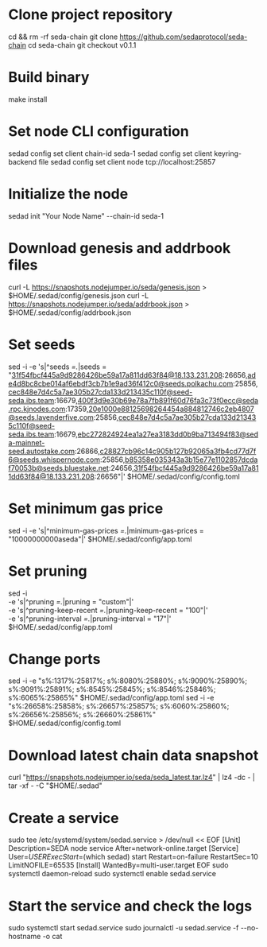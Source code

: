 # Clone project repository
cd && rm -rf seda-chain
git clone https://github.com/sedaprotocol/seda-chain
cd seda-chain
git checkout v0.1.1

# Build binary
make install

# Set node CLI configuration
sedad config set client chain-id seda-1
sedad config set client keyring-backend file
sedad config set client node tcp://localhost:25857

# Initialize the node
sedad init "Your Node Name" --chain-id seda-1

# Download genesis and addrbook files
curl -L https://snapshots.nodejumper.io/seda/genesis.json > $HOME/.sedad/config/genesis.json
curl -L https://snapshots.nodejumper.io/seda/addrbook.json > $HOME/.sedad/config/addrbook.json

# Set seeds
sed -i -e 's|^seeds *=.*|seeds = "31f54fbcf445a9d9286426be59a17a811dd63f84@18.133.231.208:26656,ade4d8bc8cbe014af6ebdf3cb7b1e9ad36f412c0@seeds.polkachu.com:25856,cec848e7d4c5a7ae305b27cda133d213435c110f@seed-seda.ibs.team:16679,400f3d9e30b69e78a7fb891f60d76fa3c73f0ecc@seda.rpc.kjnodes.com:17359,20e1000e88125698264454a884812746c2eb4807@seeds.lavenderfive.com:25856,cec848e7d4c5a7ae305b27cda133d213435c110f@seed-seda.ibs.team:16679,ebc272824924ea1a27ea3183dd0b9ba713494f83@seda-mainnet-seed.autostake.com:26866,c28827cb96c14c905b127b92065a3fb4cd77d7f6@seeds.whispernode.com:25856,b85358e035343a3b15e77e1102857dcdaf70053b@seeds.bluestake.net:24656,31f54fbcf445a9d9286426be59a17a811dd63f84@18.133.231.208:26656"|' $HOME/.sedad/config/config.toml

# Set minimum gas price
sed -i -e 's|^minimum-gas-prices *=.*|minimum-gas-prices = "10000000000aseda"|' $HOME/.sedad/config/app.toml

# Set pruning
sed -i \
  -e 's|^pruning *=.*|pruning = "custom"|' \
  -e 's|^pruning-keep-recent *=.*|pruning-keep-recent = "100"|' \
  -e 's|^pruning-interval *=.*|pruning-interval = "17"|' \
  $HOME/.sedad/config/app.toml

# Change ports
sed -i -e "s%:1317%:25817%; s%:8080%:25880%; s%:9090%:25890%; s%:9091%:25891%; s%:8545%:25845%; s%:8546%:25846%; s%:6065%:25865%" $HOME/.sedad/config/app.toml
sed -i -e "s%:26658%:25858%; s%:26657%:25857%; s%:6060%:25860%; s%:26656%:25856%; s%:26660%:25861%" $HOME/.sedad/config/config.toml

# Download latest chain data snapshot
curl "https://snapshots.nodejumper.io/seda/seda_latest.tar.lz4" | lz4 -dc - | tar -xf - -C "$HOME/.sedad"

# Create a service
sudo tee /etc/systemd/system/sedad.service > /dev/null << EOF
[Unit]
Description=SEDA node service
After=network-online.target
[Service]
User=$USER
ExecStart=$(which sedad) start
Restart=on-failure
RestartSec=10
LimitNOFILE=65535
[Install]
WantedBy=multi-user.target
EOF
sudo systemctl daemon-reload
sudo systemctl enable sedad.service

# Start the service and check the logs
sudo systemctl start sedad.service
sudo journalctl -u sedad.service -f --no-hostname -o cat
